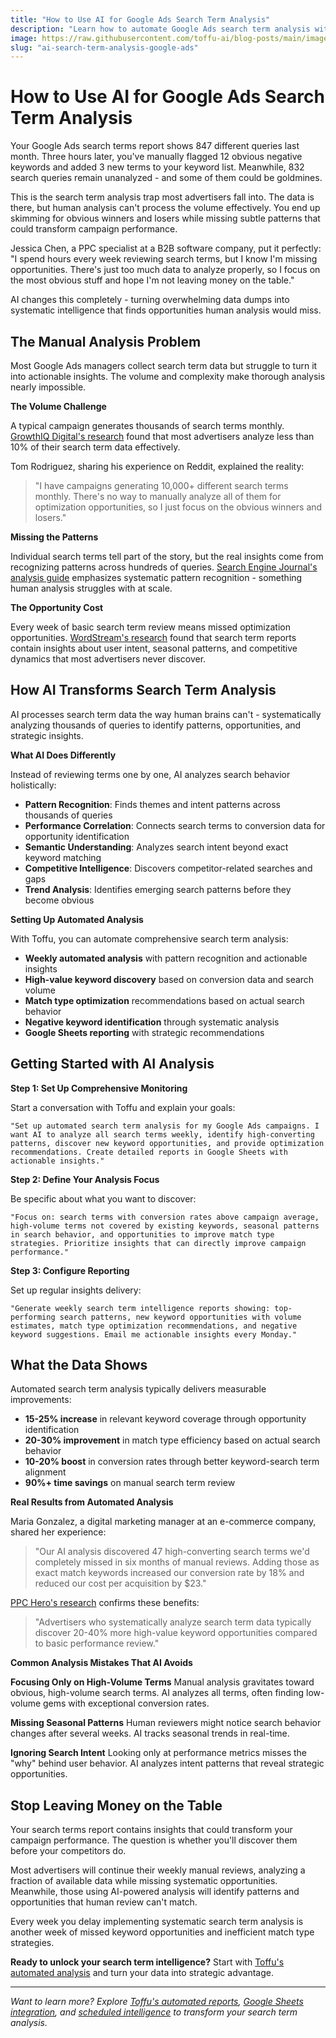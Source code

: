 ```yaml
---
title: "How to Use AI for Google Ads Search Term Analysis"
description: "Learn how to automate Google Ads search term analysis with AI, identify high-value keywords, and optimize campaigns based on actual search behavior."
image: https://raw.githubusercontent.com/toffu-ai/blog-posts/main/images/ai-search-term-analysis-hero-new.avif
slug: "ai-search-term-analysis-google-ads"
---
```


# How to Use AI for Google Ads Search Term Analysis

Your Google Ads search terms report shows 847 different queries last month. Three hours later, you've manually flagged 12 obvious negative keywords and added 3 new terms to your keyword list. Meanwhile, 832 search queries remain unanalyzed - and some of them could be goldmines.

This is the search term analysis trap most advertisers fall into. The data is there, but human analysis can't process the volume effectively. You end up skimming for obvious winners and losers while missing subtle patterns that could transform campaign performance.

Jessica Chen, a PPC specialist at a B2B software company, put it perfectly: "I spend hours every week reviewing search terms, but I know I'm missing opportunities. There's just too much data to analyze properly, so I focus on the most obvious stuff and hope I'm not leaving money on the table."

AI changes this completely - turning overwhelming data dumps into systematic intelligence that finds opportunities human analysis would miss.

## The Manual Analysis Problem

Most Google Ads managers collect search term data but struggle to turn it into actionable insights. The volume and complexity make thorough analysis nearly impossible.

**The Volume Challenge**

A typical campaign generates thousands of search terms monthly. [GrowthIQ Digital's research](https://growthiqdigital.com/blog/google-ads-keyword-match-types-guide/) found that most advertisers analyze less than 10% of their search term data effectively.

Tom Rodriguez, sharing his experience on Reddit, explained the reality:

> "I have campaigns generating 10,000+ different search terms monthly. There's no way to manually analyze all of them for optimization opportunities, so I just focus on the obvious winners and losers."

**Missing the Patterns**

Individual search terms tell part of the story, but the real insights come from recognizing patterns across hundreds of queries. [Search Engine Journal's analysis guide](https://www.searchenginejournal.com/google-ads-search-terms/) emphasizes systematic pattern recognition - something human analysis struggles with at scale.

**The Opportunity Cost**

Every week of basic search term review means missed optimization opportunities. [WordStream's research](https://www.wordstream.com/search-terms) found that search term reports contain insights about user intent, seasonal patterns, and competitive dynamics that most advertisers never discover.

## How AI Transforms Search Term Analysis

AI processes search term data the way human brains can't - systematically analyzing thousands of queries to identify patterns, opportunities, and strategic insights.

**What AI Does Differently**

Instead of reviewing terms one by one, AI analyzes search behavior holistically:

- **Pattern Recognition**: Finds themes and intent patterns across thousands of queries
- **Performance Correlation**: Connects search terms to conversion data for opportunity identification
- **Semantic Understanding**: Analyzes search intent beyond exact keyword matching
- **Competitive Intelligence**: Discovers competitor-related searches and gaps
- **Trend Analysis**: Identifies emerging search patterns before they become obvious

**Setting Up Automated Analysis**

With Toffu, you can automate comprehensive search term analysis:

- **Weekly automated analysis** with pattern recognition and actionable insights
- **High-value keyword discovery** based on conversion data and search volume
- **Match type optimization** recommendations based on actual search behavior
- **Negative keyword identification** through systematic analysis
- **Google Sheets reporting** with strategic recommendations

## Getting Started with AI Analysis

**Step 1: Set Up Comprehensive Monitoring**

Start a conversation with Toffu and explain your goals:

```
"Set up automated search term analysis for my Google Ads campaigns. I want AI to analyze all search terms weekly, identify high-converting patterns, discover new keyword opportunities, and provide optimization recommendations. Create detailed reports in Google Sheets with actionable insights."
```

**Step 2: Define Your Analysis Focus**

Be specific about what you want to discover:

```
"Focus on: search terms with conversion rates above campaign average, high-volume terms not covered by existing keywords, seasonal patterns in search behavior, and opportunities to improve match type strategies. Prioritize insights that can directly improve campaign performance."
```

**Step 3: Configure Reporting**

Set up regular insights delivery:

```
"Generate weekly search term intelligence reports showing: top-performing search patterns, new keyword opportunities with volume estimates, match type optimization recommendations, and negative keyword suggestions. Email me actionable insights every Monday."
```

## What the Data Shows

Automated search term analysis typically delivers measurable improvements:

- **15-25% increase** in relevant keyword coverage through opportunity identification
- **20-30% improvement** in match type efficiency based on actual search behavior
- **10-20% boost** in conversion rates through better keyword-search term alignment
- **90%+ time savings** on manual search term review

**Real Results from Automated Analysis**

Maria Gonzalez, a digital marketing manager at an e-commerce company, shared her experience:

> "Our AI analysis discovered 47 high-converting search terms we'd completely missed in six months of manual reviews. Adding those as exact match keywords increased our conversion rate by 18% and reduced our cost per acquisition by $23."

[PPC Hero's research](https://www.ppchero.com/search-term-reports/) confirms these benefits:

> "Advertisers who systematically analyze search term data typically discover 20-40% more high-value keyword opportunities compared to basic performance review."

**Common Analysis Mistakes That AI Avoids**

**Focusing Only on High-Volume Terms**
Manual analysis gravitates toward obvious, high-volume search terms. AI analyzes all terms, often finding low-volume gems with exceptional conversion rates.

**Missing Seasonal Patterns**
Human reviewers might notice search behavior changes after several weeks. AI tracks seasonal trends in real-time.

**Ignoring Search Intent**
Looking only at performance metrics misses the "why" behind user behavior. AI analyzes intent patterns that reveal strategic opportunities.

## Stop Leaving Money on the Table

Your search terms report contains insights that could transform your campaign performance. The question is whether you'll discover them before your competitors do.

Most advertisers will continue their weekly manual reviews, analyzing a fraction of available data while missing systematic opportunities. Meanwhile, those using AI-powered analysis will identify patterns and opportunities that human review can't match.

Every week you delay implementing systematic search term analysis is another week of missed keyword opportunities and inefficient match type strategies.

**Ready to unlock your search term intelligence?** Start with [Toffu's automated analysis](https://toffu.ai/) and turn your data into strategic advantage.

---

*Want to learn more? Explore [Toffu's automated reports](https://toffu.ai/academy/reports), [Google Sheets integration](https://toffu.ai/academy/integrations), and [scheduled intelligence](https://toffu.ai/academy/scheduled-tasks) to transform your search term analysis.*